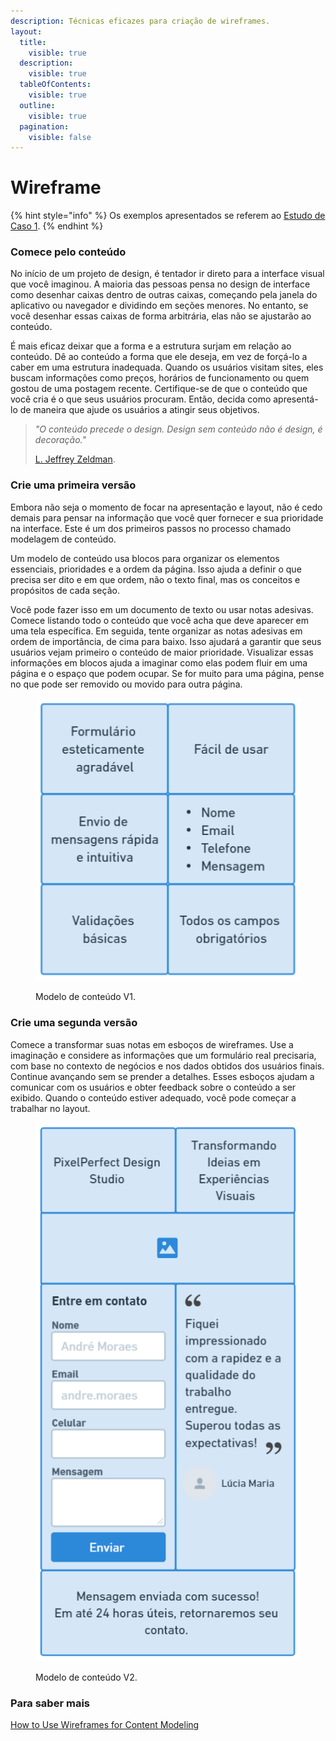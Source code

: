 ```yaml
---
description: Técnicas eficazes para criação de wireframes.
layout:
  title:
    visible: true
  description:
    visible: true
  tableOfContents:
    visible: true
  outline:
    visible: true
  pagination:
    visible: false
---
```


# Wireframe

{% hint style="info" %}
Os exemplos apresentados se referem ao [Estudo de Caso 1](introducao.md).
{% endhint %}

### Comece pelo conteúdo

No início de um projeto de design, é tentador ir direto para a interface visual que você imaginou. A maioria das pessoas pensa no design de interface como desenhar caixas dentro de outras caixas, começando pela janela do aplicativo ou navegador e dividindo em seções menores. No entanto, se você desenhar essas caixas de forma arbitrária, elas não se ajustarão ao conteúdo.

É mais eficaz deixar que a forma e a estrutura surjam em relação ao conteúdo. Dê ao conteúdo a forma que ele deseja, em vez de forçá-lo a caber em uma estrutura inadequada. Quando os usuários visitam sites, eles buscam informações como preços, horários de funcionamento ou quem gostou de uma postagem recente. Certifique-se de que o conteúdo que você cria é o que seus usuários procuram. Então, decida como apresentá-lo de maneira que ajude os usuários a atingir seus objetivos.

> _"O conteúdo precede o design. Design sem conteúdo não é design, é decoração."_
>
> [L. Jeffrey Zeldman](https://zeldman.com/author/admin/).

### Crie uma primeira versão

Embora não seja o momento de focar na apresentação e layout, não é cedo demais para pensar na informação que você quer fornecer e sua prioridade na interface. Este é um dos primeiros passos no processo chamado modelagem de conteúdo.

Um modelo de conteúdo usa blocos para organizar os elementos essenciais, prioridades e a ordem da página. Isso ajuda a definir o que precisa ser dito e em que ordem, não o texto final, mas os conceitos e propósitos de cada seção.

Você pode fazer isso em um documento de texto ou usar notas adesivas. Comece listando todo o conteúdo que você acha que deve aparecer em uma tela específica. Em seguida, tente organizar as notas adesivas em ordem de importância, de cima para baixo. Isso ajudará a garantir que seus usuários vejam primeiro o conteúdo de maior prioridade. Visualizar essas informações em blocos ajuda a imaginar como elas podem fluir em uma página e o espaço que podem ocupar. Se for muito para uma página, pense no que pode ser removido ou movido para outra página.

<figure><img src="../.gitbook/assets/image (1).png" alt=""><figcaption><p>Modelo de conteúdo V1.</p></figcaption></figure>

### Crie uma segunda versão

Comece a transformar suas notas em esboços de wireframes. Use a imaginação e considere as informações que um formulário real precisaria, com base no contexto de negócios e nos dados obtidos dos usuários finais. Continue avançando sem se prender a detalhes. Esses esboços ajudam a comunicar com os usuários e obter feedback sobre o conteúdo a ser exibido. Quando o conteúdo estiver adequado, você pode começar a trabalhar no layout.

<figure><img src="../.gitbook/assets/image (2).png" alt=""><figcaption><p>Modelo de conteúdo V2.</p></figcaption></figure>

### Para saber mais

[How to Use Wireframes for Content Modeling](https://balsamiq.com/learn/articles/wireframes-content-modeling/)
